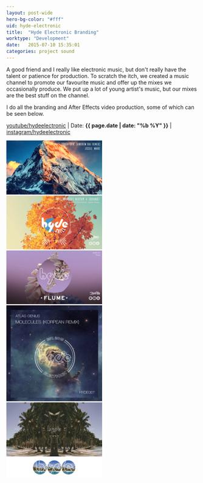 ```yaml
---
layout: post-wide
hero-bg-color: "#fff"
uid: hyde-electronic
title:  "Hyde Electronic Branding"
worktype: "Development"
date:   2015-07-10 15:35:01
categories: project sound
---
```


<p>
	A good friend and I really like electronic music, but don't really have the talent or patience for production. To scratch the itch, we created a music channel to promote our favourite music and offer up the mixes we occasionally produce. We put up a lot of young artist's music, but our mixes are the best stuff on the channel.
</p>
<p>
	I do all the branding and After Effects video production, some of which can be seen below.
</p>

<p class="meta">
  <a href="https://www.youtube.com/channel/UCD4Hi72cSvylnCWvStQKWNQ">youtube/hydeelectronic</a> | Date: <strong>{{ page.date | date: "%b %Y" }}</strong> | <a href="https://www.instagram.com/hydeelectronic/">instagram/hydeelectronic</a>
</p>

<div class="showcase">
  <img style="width:50%" src="/img/hyde-electronic/1.png" alt="">
  <img style="width:50%" src="/img/hyde-electronic/2.png" alt="">
  <img style="width:50%" src="/img/hyde-electronic/3.png" alt="">
  <img style="width:50%" src="/img/hyde-electronic/4.jpg" alt="">
  <img style="width:50%" src="/img/hyde-electronic/5.jpg" alt="">
  <img style="width:50%" src="/img/hyde-electronic/6.png" alt="">
</div>
